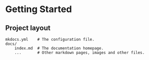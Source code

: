 # Getting Started

## Project layout



    mkdocs.yml    # The configuration file.
    docs/
        index.md  # The documentation homepage.
        ...       # Other markdown pages, images and other files.
